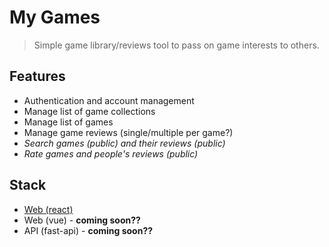 # My Games

> Simple game library/reviews tool to pass on game interests to others.

## Features

- Authentication and account management
- Manage list of game collections
- Manage list of games
- Manage game reviews (single/multiple per game?)
- _Search games (public) and their reviews (public)_
- _Rate games and people's reviews (public)_

## Stack

- [Web (react)](./web-react/README.md)
- Web (vue) - **coming soon??**
- API (fast-api) - **coming soon??**
